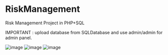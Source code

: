 # RiskManagement
 Risk Management Project in PHP+SQL
 
 IMPORTANT : upload database from SQLDatabase and use admin/admin for admin panel.
 
 ![image](https://user-images.githubusercontent.com/71513920/233870337-c667df43-e427-4333-aad0-b64eec79e057.png)
![image](https://user-images.githubusercontent.com/71513920/233870353-a9b6a8c8-0862-4957-acee-6603013465d2.png)
![image](https://user-images.githubusercontent.com/71513920/233870370-176de408-9d6a-4d57-9b8e-ba62f123aea8.png)

